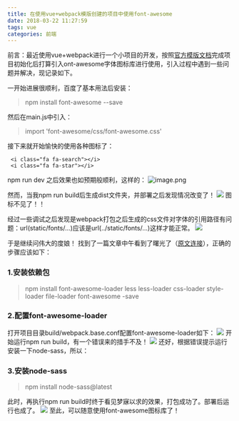 ```yaml
---
title: 在使用vue+webpack模版创建的项目中使用font-awesome
date: 2018-03-22 11:27:59
tags: vue
categories: 前端
---
```


前言：最近使用vue+webpack进行一个小项目的开发，按照[官方模版文档](https://vuejs-templates.github.io/webpack/)完成项目初始化后打算引入ont-awesome字体图标库进行使用，引入过程中遇到一些问题并解决，现记录如下。

一开始进展很顺利，百度了基本用法后安装：
>npm install font-awesome --save

然后在main.js中引入：
>import 'font-awesome/css/font-awesome.css'

接下来就开始愉快的使用各种图标了：
```
 <i class="fa fa-search"></i>
 <i class="fa fa-star"></i>
 ```

npm run dev   之后效果也如预期般顺利，这样的：
![image.png](https://upload-images.jianshu.io/upload_images/9814928-68b60ed6333916a0.png?imageMogr2/auto-orient/strip%7CimageView2/2/w/1240)

然而，当我npm run build后生成dist文件夹，并部署之后发现情况改变了！
![](https://upload-images.jianshu.io/upload_images/9814928-dcc7f433d98b8324.png?imageMogr2/auto-orient/strip%7CimageView2/2/w/1240)
图标不见了！！

经过一些调试之后发现是webpack打包之后生成的css文件对字体的引用路径有问题：url(static/fonts/...)应该是url(../static/fonts/...)这样才能正常。
![](https://upload-images.jianshu.io/upload_images/9814928-c085748a7b8e317f.png?imageMogr2/auto-orient/strip%7CimageView2/2/w/1240)

于是继续问伟大的度娘！
找到了一篇文章中午看到了曙光了（[原文连接](https://www.cnblogs.com/mybky/p/7098452.html)），正确的步骤应该如下：
### 1.安装依赖包
>npm install font-awesome-loader less less-loader css-loader style-loader file-loader font-awesome -save

### 2.配置font-awesome-loader
打开项目目录build/webpack.base.conf配置font-awesome-loader如下：
![](https://upload-images.jianshu.io/upload_images/9814928-ccbabb496357fdb0.png?imageMogr2/auto-orient/strip%7CimageView2/2/w/1240)
开始运行npm run build，有一个错误来的措手不及！
![](https://upload-images.jianshu.io/upload_images/9814928-b3a963c733de94aa.png?imageMogr2/auto-orient/strip%7CimageView2/2/w/1240)
还好，根据错误提示运行安装一下node-sass，所以：
### 3.安装node-sass
>npm install node-sass@latest

此时，再执行npm run build时终于看见梦寐以求的效果，打包成功了。部署后运行也成了。
![](https://upload-images.jianshu.io/upload_images/9814928-f5e9f827122bbe17.png?imageMogr2/auto-orient/strip%7CimageView2/2/w/1240)
至此，可以随意使用font-awesome图标库了！